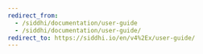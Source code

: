```yaml
---
redirect_from:
  - /siddhi/documentation/user-guide
  - /siddhi/documentation/user-guide/
redirect_to: https://siddhi.io/en/v4%2Ex/user-guide/
---
```

